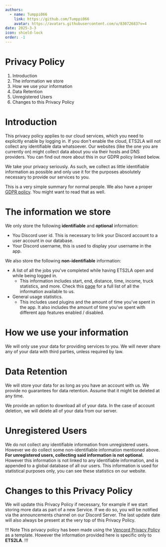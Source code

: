 ```yaml
---
authors: 
  - name: Tumppi066
    link: https://github.com/Tumppi066
    avatar: https://avatars.githubusercontent.com/u/83072683?v=4
date: 2025-3-3
icon: shield-lock
order: -1
---
```

# Privacy Policy
1. Introduction
2. The information we store
3. How we use your information
4. Data Retention
5. Unregistered Users
6. Changes to this Privacy Policy

# Introduction
This privacy policy applies to our cloud services, which you need to explicitly enable by logging in. If you don't enable the cloud, ETS2LA will not collect any identifiable data whatsoever. Our websites (like the one you are currently on) might collect data about you via their hosts and DNS providers. You can find out more about this in our GDPR policy linked below.

We take your privacy seriously. As such, we collect as little identifiable information as possible and only use it for the purposes absolutely necessary to provide our services to you.

This is a very simple summary for normal people. We also have a proper [GDPR policy](https://ets2la.github.io/documentation/gdpr/). You might want to read that as well.

# The information we store
We only store the following **identifiable** and **optional** information:
- You Discord user id. This is necessary to link your Discord account to a user account in our database.
- Your Discord username, this is used to display your username in the app.

We also store the following **non-identifiable** information:
- A list of all the jobs you've completed while having ETS2LA open and while being logged in.
  - This information includes start, end, distance, time, income, truck statistics, and more. Check this [page](https://ets2la.github.io/documentation/developers/modules/#trucksimapi) for a full list of all the information available to us.
- General usage statistics.
  - This includes used plugins and the amount of time you've spent in the app. It also includes the amount of time you've spent with different app features enabled / disabled.

# How we use your information
We will only use your data for providing services to you. We will never share any of your data with third parties, unless required by law.

# Data Retention
We will store your data for as long as you have an account with us. We provide no guarantees for data retention. Assume that it might be deleted at any time.

We provide an option to download all of your data. In the case of account deletion, we will delete all of your data from our server.

# Unregistered Users
We do not collect any identifiable information from unregistered users. However we do collect some non-identifiable information mentioned above. **For unregistered users, collecting said information is not optional.** However this information is not linked to any identifiable information, and is appended to a global database of all our users. This information is used for statistical purposes only, you can see these statistics on our website.

# Changes to this Privacy Policy
We will update this Privacy Policy if necessary, for example if we start storing more data as part of a new Service. If we do so, you will be notified via the announcements channel on our Discord Server. The last update date will also always be present at the very top of this Privacy Policy.

!!! Note
This privacy policy has been made using the [Vencord Privacy Policy](https://vencord.dev/cloud/privacy/) as a template. However the information provided here is specific only to **ETS2LA**.
!!!